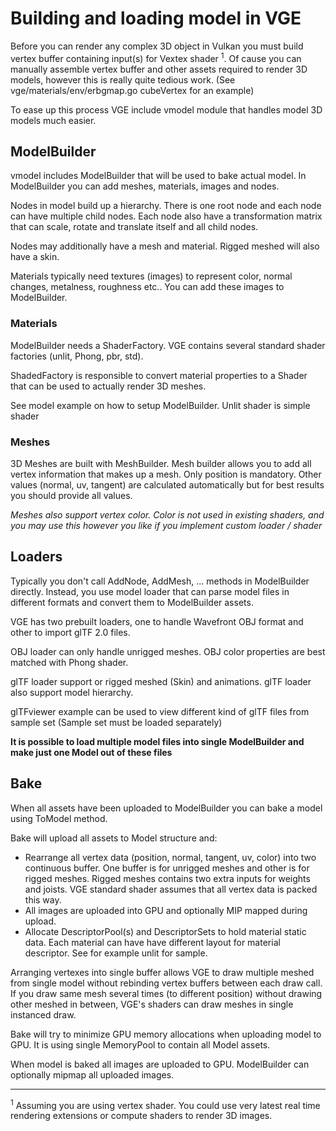 # Building and loading model in VGE

Before you can render any complex 3D object in Vulkan you must build vertex buffer containing input(s) for Vextex shader <sup>1</sup>.
Of cause you can manually assemble vertex buffer and other assets required to render 3D models, however this is really quite tedious work. 
(See vge/materials/env/erbgmap.go cubeVertex for an example) 

To ease up this process VGE include vmodel module that handles model 3D models much easier.

## ModelBuilder

vmodel includes ModelBuilder that will be used to bake actual model. In ModelBuilder you can add
meshes, materials, images and nodes.

Nodes in model build up a hierarchy. There is one root node and 
each node can have multiple child nodes. Each node also have a transformation matrix that 
can scale, rotate and translate itself and all child nodes.

Nodes may additionally have a mesh and material. Rigged meshed will also have a skin.

Materials typically need textures (images) to represent color, normal changes, metalness, roughness etc.. You can add these images to ModelBuilder.

### Materials

ModelBuilder needs a ShaderFactory. VGE contains several standard shader factories (unlit, Phong, pbr, std). 

ShadedFactory is responsible to convert material properties to a Shader that can be used to actually render 3D meshes.

See model example on how to setup ModelBuilder. Unlit shader is simple shader

### Meshes

3D Meshes are built with MeshBuilder. Mesh builder allows you to add all vertex information that makes up a mesh. 
Only position is mandatory. Other values (normal, uv, tangent) are calculated automatically but for best results you should provide all values.

_Meshes also support vertex color. Color is not used in existing shaders, and you may use this however you like if you implement custom loader / shader_

## Loaders

Typically you don't call AddNode, AddMesh, ... methods in ModelBuilder directly. Instead, you use model loader that can
parse model files in different formats and convert them to ModelBuilder assets. 

VGE has two prebuilt loaders, one to handle Wavefront OBJ format and other to import glTF 2.0 files.

OBJ loader can only handle unrigged meshes. OBJ color properties are best matched with Phong shader.

glTF loader support or rigged meshed (Skin) and animations.  glTF loader also support model hierarchy.

glTFviewer example can be used to view different kind of glTF files from sample set (Sample set must be loaded separately)

**It is possible to load multiple model files into single ModelBuilder and make just one Model out of these files**
  

## Bake
When all assets have been uploaded to ModelBuilder you can bake a model using ToModel method. 

Bake will upload all assets to Model structure and:
- Rearrange all vertex data (position, normal, tangent, uv, color) into two continuous buffer. 
One buffer is for unrigged meshes and other is for rigged meshes. Rigged meshes contains two extra inputs for weights and joists.
 VGE standard shader assumes that all vertex data is packed this way. 
- All images are uploaded into GPU and optionally MIP mapped during upload.
- Allocate DescriptorPool(s) and DescriptorSets to hold material static data. Each material can have have different layout for material descriptor. See for example unlit for sample. 

Arranging vertexes into single buffer allows VGE to draw multiple meshed from single model without rebinding vertex buffers between each draw call. 
If you draw same mesh several times (to different position) without drawing other meshed in between, VGE's shaders can draw meshes in single instanced draw. 

Bake will try to minimize GPU memory allocations when uploading model to GPU. It is using single MemoryPool to contain all Model assets.

When model is baked all images are uploaded to GPU. ModelBuilder can optionally mipmap all uploaded images.    

----

<sup>1</sup> Assuming you are using vertex shader. You could use very latest real time rendering extensions or compute shaders to render 3D images. 